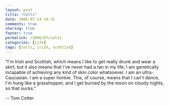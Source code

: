 ```yaml
---
layout: post
title: "Celts"
date: 2006-07-14 19:31
comments: true
sharing: true
footer: true
permalink: /2006/07/celts
categories: [Life]
tags: [celts, irish, scottish]
---
```

"I'm Irish and Scottish, which means I like to get really drunk and wear a skirt, but it also means that I've never had a tan in my life; I am genetically incapable of achieving any kind of skin color whatsoever.  I am an ultra-Caucasian.  I am a super honkie.  This, of course, means that I can't dance, I'm hung like a grasshopper, and I get burned by the moon on cloudy nights, so that sucks."

-- Tom Cotter
